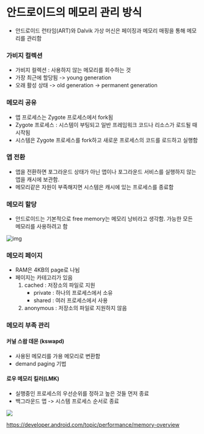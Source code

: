 # 안드로이드의 메모리 관리 방식



- 안드로이드 런타임(ART)와 Dalvik 가상 머신은 페이징과 메모리 매핑을 통해 메모리를 관리함



### 가비지 컬렉션

- 가비지 컬렉션 : 사용하지 않는 메모리를 회수하는 것
- 가장 최근에 할당됨 -> young generation
- 오래 활성 상태 -> old generation -> permanent generation



### 메모리 공유

- 앱 프로세스는 Zygote 프로세스에서 fork됨
- Zygote 프로세스 : 시스템이 부팅되고 일반 프레임워크 코드나 리소스가 로드될 때 시작됨
- 시스템은 Zygote 프로세스를 fork하고 새로운 프로세스의 코드를 로드하고 실행함



### 앱 전환

- 앱을 전환하면 포그라운드 상태가 아닌 앱이나 포그라운드 서비스를 실행하지 않는 앱을 캐시에 보관함.
- 메모리같은 자원이 부족해지면 시스템은 캐시에 있는 프로세스를 종료함



### 메모리 할당

- 안드로이드는 기본적으로 free memory는 메모리 낭비라고 생각함. 가능한 모든 메모리를 사용하려고 함

![img](https://developer.android.com/images/games/memory-types.svg)



### 메모리 페이지

- RAM은 4KB의 page로 나뉨
- 페이지는 카테고리가 있음
  1. cached : 저장소의 파일로 지원
     - private : 하나의 프로세스에서 소유
     - shared : 여러 프로세스에서 사용
  2. anonymous : 저장소의 파일로 지원하지 않음



### 메모리 부족 관리

#### 커널 스왑 데몬 (kswapd)

- 사용된 메모리를 가용 메모리로 변환함
- demand paging 기법



#### 로우 메모리 킬러(LMK)

- 실행중인 프로세스의 우선순위를 정하고 높은 것들 먼저 종료
- 백그라운드 앱 -> 시스템 프로세스 순서로 종료

![](https://developer.android.com/images/games/lmk-process-order.svg?hl=ko)



https://developer.android.com/topic/performance/memory-overview